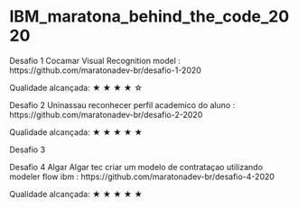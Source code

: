 
# IBM_maratona_behind_the_code_2020
   <p>Desafio 1 Cocamar Visual Recognition model : https://github.com/maratonadev-br/desafio-1-2020
    <p>  Qualidade alcançada:
            ★ ★ ★ ★ ☆
   <p>Desafio 2 Uninassau reconhecer perfil academico do aluno : https://github.com/maratonadev-br/desafio-2-2020
    <p>  Qualidade alcançada:
            ★ ★ ★ ★ ★
   <p>Desafio 3

    
   <p>Desafio 4 Algar Algar tec criar um modelo de contrataçao utilizando modeler flow ibm : https://github.com/maratonadev-br/desafio-4-2020
   <p>  Qualidade alcançada:
            ★ ★ ★ ★ ★

